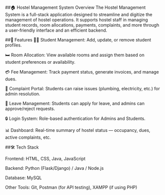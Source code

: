 ##🏠 Hostel Management System
Overview
The Hostel Management System is a full-stack application designed to streamline and digitize the management of hostel operations. It supports hostel staff in managing student records, room allocations, payments, complaints, and more through a user-friendly interface and an efficient backend.

##🚀 Features
🧑‍🎓 Student Management: Add, update, or remove student profiles.

🛏️ Room Allocation: View available rooms and assign them based on student preferences or availability.

💳 Fee Management: Track payment status, generate invoices, and manage dues.

🧹 Complaint Portal: Students can raise issues (plumbing, electricity, etc.) for admin resolution.

📅 Leave Management: Students can apply for leave, and admins can approve/reject requests.

🔒 Login System: Role-based authentication for Admins and Students.

📊 Dashboard: Real-time summary of hostel status — occupancy, dues, active complaints, etc.

##🛠️ Tech Stack


Frontend: HTML, CSS, Java, JavaScript

Backend: Python (Flask/Django) / Java / Node.js

Database: MySQL 

Other Tools: Git, Postman (for API testing), XAMPP (if using PHP)

